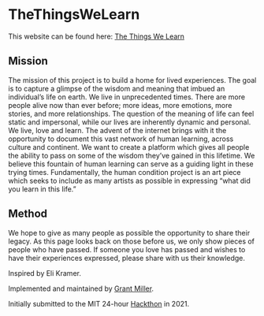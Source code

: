 # TheThingsWeLearn

This website can be found here: [The Things We Learn](https://www.thethingswelearn.org)

## Mission

The mission of this project is to build a home for lived experiences.
The goal is to capture a glimpse of the wisdom and meaning that imbued
an individual’s life on earth. We live in unprecedented times. There
are more people alive now than ever before; more ideas, more emotions,
more stories, and more relationships. The question of the meaning of
life can feel static and impersonal, while our lives are inherently
dynamic and personal. We live, love and learn. The advent of the
internet brings with it the opportunity to document this vast network
of human learning, across culture and continent. We want to create a
platform which gives all people the ability to pass on some of the
wisdom they’ve gained in this lifetime. We believe this fountain of
human learning can serve as a guiding light in these trying times.
Fundamentally, the human condition project is an art piece which seeks
to include as many artists as possible in expressing “what did you
learn in this life.”

## Method

We hope to give as many people as possible the opportunity to share
their legacy. As this page looks back on those before us, we only show
pieces of people who have passed. If someone you love has passed and
wishes to have their experiences expressed, please share with us their
knowledge.

Inspired by Eli Kramer.

Implemented and maintained by [Grant Miller](https://www.linkedin.com/in/grant-miller-mit/).

Initially submitted to the MIT 24-hour [Hackthon](https://hackmit.org/) in 2021.
